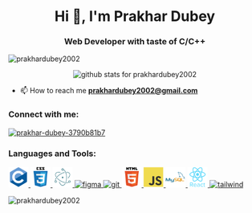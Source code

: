 <h1 align="center">Hi 👋, I'm Prakhar Dubey</h1>
<h3 align="center">Web Developer with taste of C/C++</h3>

<p align="left"> <img src="https://komarev.com/ghpvc/?username=prakhardubey2002&label=Profile%20views&color=0e75b6&style=flat" alt="prakhardubey2002" /> </p>

<!-- <p align="left"> <a href="https://github.com/ryo-ma/github-profile-trophy"><img src="https://github-profile-trophy.vercel.app/?username=prakhardubey2002" alt="prakhardubey2002" /></a> </p> -->
<p align="center">
  <img src="https://github-readme-stats.vercel.app/api?username=prakhardubey2002&show_icons=true&theme=radical&count_private=true&include_all_commits=true" alt="github stats for prakhardubey2002" width="50%"/>
</p>



- 📫 How to reach me **prakhardubey2002@gmail.com**

<h3 align="left">Connect with me:</h3>
<p align="left">
<a href="https://linkedin.com/in/prakhar-dubey-3790b81b7" target="blank"><img align="center" src="https://raw.githubusercontent.com/rahuldkjain/github-profile-readme-generator/master/src/images/icons/Social/linked-in-alt.svg" alt="prakhar-dubey-3790b81b7" height="30" width="40" /></a>
</p>

<h3 align="left">Languages and Tools:</h3>
<p align="left"> <a href="https://www.cprogramming.com/" target="_blank"> <img src="https://raw.githubusercontent.com/devicons/devicon/master/icons/c/c-original.svg" alt="c" width="40" height="40"/> </a> <a href="https://www.w3schools.com/css/" target="_blank"> <img src="https://raw.githubusercontent.com/devicons/devicon/master/icons/css3/css3-original-wordmark.svg" alt="css3" width="40" height="40"/> </a> <a href="https://www.electronjs.org" target="_blank"> <img src="https://raw.githubusercontent.com/devicons/devicon/master/icons/electron/electron-original.svg" alt="electron" width="40" height="40"/> </a> <a href="https://www.figma.com/" target="_blank"> <img src="https://www.vectorlogo.zone/logos/figma/figma-icon.svg" alt="figma" width="40" height="40"/> </a> <a href="https://git-scm.com/" target="_blank"> <img src="https://www.vectorlogo.zone/logos/git-scm/git-scm-icon.svg" alt="git" width="40" height="40"/> </a> <a href="https://www.w3.org/html/" target="_blank"> <img src="https://raw.githubusercontent.com/devicons/devicon/master/icons/html5/html5-original-wordmark.svg" alt="html5" width="40" height="40"/> </a> <a href="https://developer.mozilla.org/en-US/docs/Web/JavaScript" target="_blank"> <img src="https://raw.githubusercontent.com/devicons/devicon/master/icons/javascript/javascript-original.svg" alt="javascript" width="40" height="40"/> </a> <a href="https://www.mysql.com/" target="_blank"> <img src="https://raw.githubusercontent.com/devicons/devicon/master/icons/mysql/mysql-original-wordmark.svg" alt="mysql" width="40" height="40"/> </a> <a href="https://reactjs.org/" target="_blank"> <img src="https://raw.githubusercontent.com/devicons/devicon/master/icons/react/react-original-wordmark.svg" alt="react" width="40" height="40"/> </a> <a href="https://tailwindcss.com/" target="_blank"> <img src="https://www.vectorlogo.zone/logos/tailwindcss/tailwindcss-icon.svg" alt="tailwind" width="40" height="40"/> </a> </p>

<!-- <p><img align="left" src="https://github-readme-stats.vercel.app/api/top-langs?username=prakhardubey2002&show_icons=true&locale=en&layout=compact" alt="prakhardubey2002" /></p> -->



<!-- <p align="center">
 <img src="https://activity-graph.herokuapp.com/graph?username=prakhardubey2002&theme=react-dark&area=true&hide_border=true#gh-light-mode-only" width="100%">
</p> -->
  
  
  

<!-- 
<p>&nbsp;<img align="center" src="https://github-readme-stats.vercel.app/api?username=prakhardubey2002&show_icons=true&locale=en" alt="prakhardubey2002" /></p> -->

<p><img align="center" src="https://github-readme-streak-stats.herokuapp.com/?user=prakhardubey2002&" alt="prakhardubey2002" /></p>
